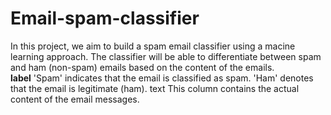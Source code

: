 # Email-spam-classifier
In this project, we aim to build a spam email classifier using a macine learning approach. The classifier will be able to differentiate between spam and ham (non-spam) emails based on the content of the emails.
<br>
**label**
'Spam' indicates that the email is classified as spam.
'Ham' denotes that the email is legitimate (ham).
text
This column contains the actual content of the email messages.
